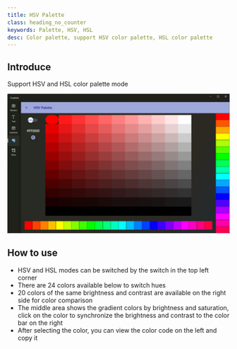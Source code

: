 ```yaml
---
title: HSV Palette
class: heading_no_counter
keywords: Palette, HSV, HSL
desc: Color palette, support HSV color palette, HSL color palette
---
```


## Introduce

Support HSV and HSL color palette mode

![](../../assets/images/ToolsSet/TSMHSVPalette.png)

## How to use

* HSV and HSL modes can be switched by the switch in the top left corner
* There are 24 colors available below to switch hues
* 20 colors of the same brightness and contrast are available on the right side for color comparison
* The middle area shows the gradient colors by brightness and saturation, click on the color to synchronize the brightness and contrast to the color bar on the right
* After selecting the color, you can view the color code on the left and copy it
  
